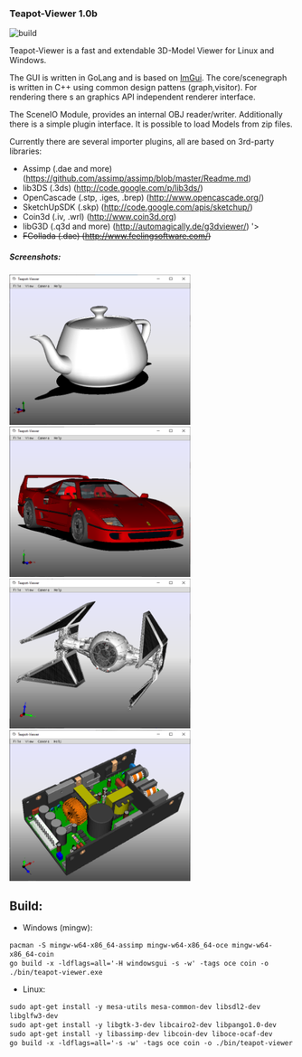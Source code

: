### Teapot-Viewer 1.0b

![build](https://github.com/eh2k/teapot-viewer/workflows/build/badge.svg)

Teapot-Viewer is a fast and extendable 3D-Model Viewer for Linux and Windows.

The GUI is written in GoLang and is based on [ImGui](https://github.com/ocornut/imgui). The core/scenegraph is written in C++ using common design pattens (graph,visitor). For rendering there s an graphics API independent renderer interface. 

<!--
Currently there is a basic Direct3D 9 and a OpenGL 1.4 renderer implementation.

* The Direct3D 9 renderer runs a simple shader, supporting bumpmapping, reflectiontexture and alphatextures.
* The OpenGL renderer uses the fixed pipeline, the textures are loaded with devIL (http://openil.sourceforge.net).
* -->

The SceneIO Module, provides an internal OBJ reader/writer. Additionally there is a simple plugin interface. It is possible to load Models from zip files.

Currently there are several importer plugins, all are based on 3rd-party libraries:

* Assimp (.dae and more) (https://github.com/assimp/assimp/blob/master/Readme.md)
* lib3DS (.3ds) (http://code.google.com/p/lib3ds/)
* OpenCascade (.stp, .iges, .brep) (http://www.opencascade.org/)
* SketchUpSDK (.skp) (http://code.google.com/apis/sketchup/)
* Coin3d (.iv, .wrl) (http://www.coin3d.org)
* libG3D (.q3d and more) (http://automagically.de/g3dviewer/) '>
* <strike>FCollada (.dae) (http://www.feelingsoftware.com/)</strike>

##### Screenshots:

<img src='doc/screenshots/teapot.obj.png' width='320'> <img src='doc/screenshots/F40.dae.png' width='320'> <img src='doc/screenshots/tiefite.3ds.png' width='320'> <img src='doc/screenshots/CUI-DEFAULT.wrl.png' width='320'>

## Build:

* Windows (mingw):
````
pacman -S mingw-w64-x86_64-assimp mingw-w64-x86_64-oce mingw-w64-x86_64-coin
go build -x -ldflags=all='-H windowsgui -s -w' -tags oce coin -o ./bin/teapot-viewer.exe
````

* Linux:
````
sudo apt-get install -y mesa-utils mesa-common-dev libsdl2-dev libglfw3-dev
sudo apt-get install -y libgtk-3-dev libcairo2-dev libpango1.0-dev
sudo apt-get install -y libassimp-dev libcoin-dev liboce-ocaf-dev
go build -x -ldflags=all='-s -w' -tags oce coin -o ./bin/teapot-viewer
````